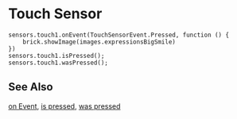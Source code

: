# Touch Sensor

```cards
sensors.touch1.onEvent(TouchSensorEvent.Pressed, function () {
    brick.showImage(images.expressionsBigSmile)
})
sensors.touch1.isPressed();
sensors.touch1.wasPressed();
```

## See Also

[on Event](/reference/sensors/touch-sensor/on-event),
[is pressed](reference/sensors/touch-sensor/is-pressed),
[was pressed](reference/sensors/touch-sensor/was-pressed)